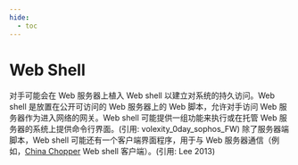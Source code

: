 ```yaml
---
hide:
  - toc
---
```


# Web Shell

对手可能会在 Web 服务器上植入 Web shell 以建立对系统的持久访问。Web shell 是放置在公开可访问的 Web 服务器上的 Web 脚本，允许对手访问 Web 服务器作为进入网络的网关。Web shell 可能提供一组功能来执行或在托管 Web 服务器的系统上提供命令行界面。(引用: volexity_0day_sophos_FW)  除了服务器端脚本，Web shell 可能还有一个客户端界面程序，用于与 Web 服务器通信（例如，[China Chopper](https://attack.mitre.org/software/S0020) Web shell 客户端）。(引用: Lee 2013)
